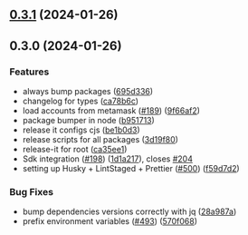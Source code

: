 

## [0.3.1](https://github.com/anoma/namada-interface/compare/namada-0.3.0...namada-0.3.1) (2024-01-26)

## 0.3.0 (2024-01-26)


### Features

* always bump packages ([695d336](https://github.com/anoma/namada-interface/commit/695d336f9889bfcb299f18bf69f71ee5771bb433))
* changelog for types ([ca78b6c](https://github.com/anoma/namada-interface/commit/ca78b6ccf552c35099ef5ded282d05244469ea44))
* load accounts from metamask ([#189](https://github.com/anoma/namada-interface/issues/189)) ([9f66af2](https://github.com/anoma/namada-interface/commit/9f66af28fa64136a950d8248c965b278cc600e9d))
* package bumper in node ([b951713](https://github.com/anoma/namada-interface/commit/b9517139141fb74766c0f1725a08488d4338fe9d))
* release it configs cjs ([be1b0d3](https://github.com/anoma/namada-interface/commit/be1b0d36e81038e856a524b807eb18efc2ae4494))
* release scripts for all packages ([3d19f80](https://github.com/anoma/namada-interface/commit/3d19f80f73328c8180e59d39fea6cd7fc96565db))
* release-it for root ([ca35ee1](https://github.com/anoma/namada-interface/commit/ca35ee1760a0703df16f0d2cb536849cf067ba60))
* Sdk integration ([#198](https://github.com/anoma/namada-interface/issues/198)) ([1d1a217](https://github.com/anoma/namada-interface/commit/1d1a217637d04155c549b115c27a93d8fae71645)), closes [#204](https://github.com/anoma/namada-interface/issues/204)
* setting up Husky + LintStaged + Prettier ([#500](https://github.com/anoma/namada-interface/issues/500)) ([f59d7d2](https://github.com/anoma/namada-interface/commit/f59d7d23acda055b0742a1f4e3ebc9af6b4a3b7b))


### Bug Fixes

* bump dependencies versions correctly with jq ([28a987a](https://github.com/anoma/namada-interface/commit/28a987aef9a9ce8e6cf6357ac0c74f7188f0cc87))
* prefix environment variables ([#493](https://github.com/anoma/namada-interface/issues/493)) ([570f068](https://github.com/anoma/namada-interface/commit/570f068f85bab1446c98aabd89e2f2f73a4a2ade))
